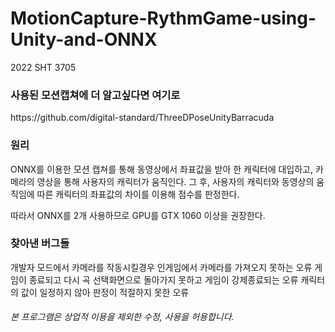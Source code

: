 # MotionCapture-RythmGame-using-Unity-and-ONNX

2022 SHT 3705

<h3> 사용된 모션캡쳐에 더 알고싶다면 여기로 </h3>
https://github.com/digital-standard/ThreeDPoseUnityBarracuda

<h3> 원리 </h3>
ONNX를 이용한 모션 캡쳐를 통해 동영상에서 좌표값을 받아 한 캐릭터에 대입하고, 카메라의 영상을 통해 사용자의 캐릭터가 움직인다.
그 후, 사용자의 캐릭터와 동영상의 움직임에 따른 캐릭터의 좌표값의 차이를 이용해 점수를 판정한다.

따라서 ONNX를 2개 사용하므로 GPU를 GTX 1060 이상을 권장한다.

<h3> 찾아낸 버그들 </h3>
개발자 모드에서 카메라를 작동시킬경우 인게임에서 카메라를 가져오지 못하는 오류
게임이 종료되고 다시 곡 선택화면으로 돌아가지 못하고 게임이 강제종료되는 오류
캐릭터의 값이 일정하지 않아 판정이 적절하지 못한 오류

<h6> 본 프로그램은 상업적 이용을 제외한 수정, 사용을 허용합니다. </h6>
